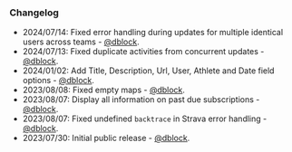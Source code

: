 ### Changelog

* 2024/07/14: Fixed error handling during updates for multiple identical users across teams - [@dblock](https://github.com/dblock).
* 2024/07/13: Fixed duplicate activities from concurrent updates - [@dblock](https://github.com/dblock).
* 2024/01/02: Add Title, Description, Url, User, Athlete and Date field options - [@dblock](https://github.com/dblock).
* 2023/08/08: Fixed empty maps - [@dblock](https://github.com/dblock).
* 2023/08/07: Display all information on past due subscriptions - [@dblock](https://github.com/dblock).
* 2023/08/07: Fixed undefined `backtrace` in Strava error handling - [@dblock](https://github.com/dblock).
* 2023/07/30: Initial public release - [@dblock](https://github.com/dblock).
